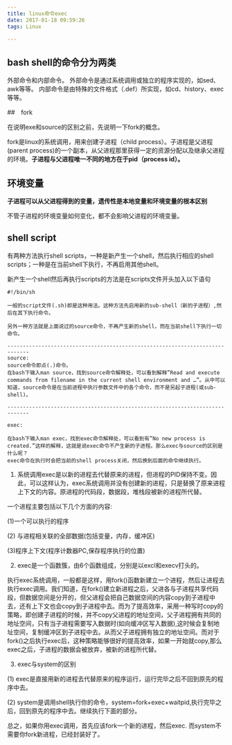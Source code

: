 ```yaml
---
title: linux命令exec
date: 2017-01-18 09:59:26
tags: Linux

---
```




## bash shell的命令分为两类

外部命令和内部命令。
外部命令是通过系统调用或独立的程序实现的，如sed、awk等等。
内部命令是由特殊的文件格式（.def）所实现，如cd、history、exec等等。



##　fork

在说明exe和source的区别之前，先说明一下fork的概念。

fork是linux的系统调用，用来创建子进程（child process）。子进程是父进程(parent process)的一个副本，从父进程那里获得一定的资源分配以及继承父进程的环境。**子进程与父进程唯一不同的地方在于pid（process id）。**

## 环境变量

**子进程可以从父进程得到的变量，遗传性是本地变量和环境变量的根本区别**

不管子进程的环境变量如何变化，都不会影响父进程的环境变量。


## shell script

有两种方法执行shell scripts，一种是新产生一个shell，然后执行相应的shell scripts；一种是在当前shell下执行，不再启用其他shell。

新产生一个shell然后再执行scripts的方法是在scripts文件开头加入以下语句

```
#!/bin/sh

一般的script文件(.sh)即是这种用法。这种方法先启用新的sub-shell（新的子进程）,然后在其下执行命令。

另外一种方法就是上面说过的source命令，不再产生新的shell，而在当前shell下执行一切命令。

-----------------------------------------------------------------------------
source:
source命令即点(.)命令。
在bash下输入man source，找到source命令解释处，可以看到解释”Read and execute commands from filename in the current shell environment and …”。从中可以知道，source命令是在当前进程中执行参数文件中的各个命令，而不是另起子进程(或sub-shell)。

-----------------------------------------------------------------------------

exec:

在bash下输入man exec，找到exec命令解释处，可以看到有”No new process is created.”这样的解释，这就是说exec命令不产生新的子进程。那么exec与source的区别是什么呢？
exec命令在执行时会把当前的shell process关闭，然后换到后面的命令继续执行。

```


1. 系统调用exec是以新的进程去代替原来的进程，但进程的PID保持不变。因此，可以这样认为，exec系统调用并没有创建新的进程，只是替换了原来进程上下文的内容。原进程的代码段，数据段，堆栈段被新的进程所代替。

一个进程主要包括以下几个方面的内容:

(1)一个可以执行的程序

(2) 与进程相关联的全部数据(包括变量，内存，缓冲区)

(3)程序上下文(程序计数器PC,保存程序执行的位置)

2. exec是一个函数簇，由6个函数组成，分别是以excl和execv打头的。

执行exec系统调用，一般都是这样，用fork()函数新建立一个进程，然后让进程去执行exec调用。我们知道，在fork()建立新进程之后，父进各与子进程共享代码段，但数据空间是分开的，但父进程会把自己数据空间的内容copy到子进程中去，还有上下文也会copy到子进程中去。而为了提高效率，采用一种写时copy的策略，即创建子进程的时候，并不copy父进程的地址空间，父子进程拥有共同的地址空间，只有当子进程需要写入数据时(如向缓冲区写入数据),这时候会复制地址空间，复制缓冲区到子进程中去。从而父子进程拥有独立的地址空间。而对于fork()之后执行exec后，这种策略能够很好的提高效率，如果一开始就copy,那么exec之后，子进程的数据会被放弃，被新的进程所代替。

3. exec与system的区别

(1) exec是直接用新的进程去代替原来的程序运行，运行完毕之后不回到原先的程序中去。

(2) system是调用shell执行你的命令，system=fork+exec+waitpid,执行完毕之后，回到原先的程序中去。继续执行下面的部分。

总之，如果你用exec调用，首先应该fork一个新的进程，然后exec. 而system不需要你fork新进程，已经封装好了。
